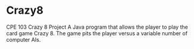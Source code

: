 Crazy8
======

CPE 103 Crazy 8 Project
A Java program that allows the player to play the card game Crazy 8. The game pits the player versus a variable number
of computer AIs. 
